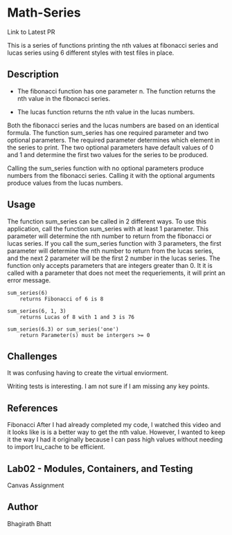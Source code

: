 # Math-Series

Link to Latest PR

This is a series of functions printing the nth values at fibonacci series and lucas series using 6 different styles with test files in place.

## Description
- The fibonacci function has one parameter n. The function returns the nth value in the fibonacci series.

- The lucas function returns the nth value in the lucas numbers.

Both the fibonacci series and the lucas numbers are based on an identical formula. The function sum_series has one required parameter and two optional parameters. The required parameter determines which element in the series to print. The two optional parameters have default values of 0 and 1 and determine the first two values for the series to be produced.

Calling the sum_series function with no optional parameters produce numbers from the fibonacci series. Calling it with the optional arguments produce values from the lucas numbers.

## Usage
The function sum_series can be called in 2 different ways. To use this application, call the function sum_series with at least 1 parameter. This parameter will determine the nth number to return from the fibonacci or lucas series. If you call the sum_series function with 3 parameters, the first parameter will determine the nth number to return from the lucas series, and the next 2 parameter will be the first 2 number in the lucas series. The function only accepts parameters that are integers greater than 0. It it is called with a parameter that does not meet the requeriements, it will print an error message.

    sum_series(6)
        returns Fibonacci of 6 is 8

    sum_series(6, 1, 3)
        returns Lucas of 8 with 1 and 3 is 76

    sum_series(6.3) or sum_series('one')
        return Parameter(s) must be intergers >= 0

## Challenges

It was confusing having to create the virtual enviorment.

Writing tests is interesting. I am not sure if I am missing any key points.

## References
Fibonacci After I had already completed my code, I watched this video and it looks like is is a better way to get the nth value. However, I wanted to keep it the way I had it originally because I can pass high values without needing to import lru_cache to be efficient.

## Lab02 - Modules, Containers, and Testing
Canvas Assignment

## Author
Bhagirath Bhatt